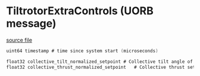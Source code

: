 # TiltrotorExtraControls (UORB message)



[source file](https://github.com/PX4/PX4-Autopilot/blob/main/msg/TiltrotorExtraControls.msg)

```c
uint64 timestamp # time since system start (microseconds)

float32 collective_tilt_normalized_setpoint	# Collective tilt angle of motors of tiltrotor, 0: vertical, 1: horizontal [0, 1]
float32 collective_thrust_normalized_setpoint 	# Collective thrust setpoint [0, 1]

```
